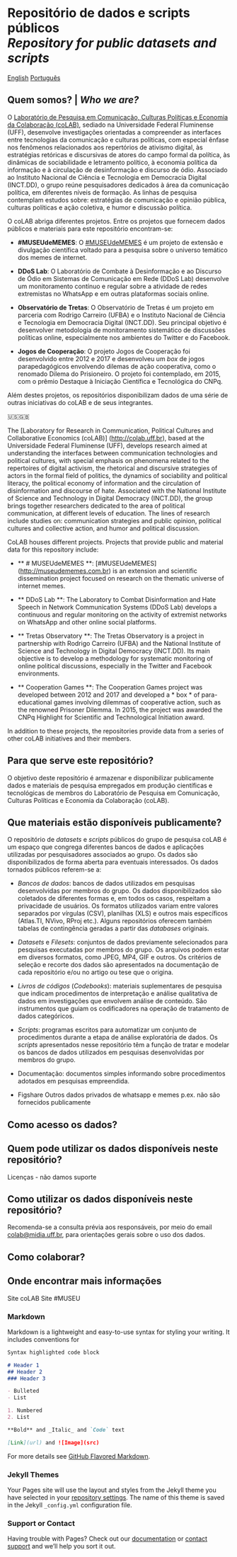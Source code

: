 <!-- Place this tag in your head or just before your close body tag. -->
<script async defer src="https://buttons.github.io/buttons.js"></script>

# Repositório de dados e scripts públicos <br>*Repository for public datasets and scripts*

<!-- Place this tag where you want the button to render. -->
<a class="github-button" href="https://colab-uff.github.io/README_en.md" data-icon="comment" data-size="large" aria-label="english version">English</a>   <a class="github-button" href="https://colab-uff.github.io/README.md" data-icon="comment" data-size="large" aria-label="versão pt_BR">Português</a>

## Quem somos? | *Who we are?*

O [Laboratório de Pesquisa em Comunicação, Culturas Políticas e Economia da Colaboração (coLAB)](http://colab.uff.br), sediado na Universidade Federal Fluminense (UFF), desenvolve investigações orientadas a compreender as interfaces entre tecnologias da comunicação e culturas políticas, com especial ênfase nos fenômenos relacionados aos repertórios de ativismo digital, às estratégias retóricas e discursivas de atores do campo formal da política, às dinâmicas de sociabilidade e letramento político, à economia política da informação e à circulação de desinformação e discurso de ódio. Associado ao Instituto Nacional de Ciência e Tecnologia em Democracia Digital (INCT.DD), o grupo reúne pesquisadores dedicados à área da comunicação política, em diferentes níveis de formação. As linhas de pesquisa contemplam estudos sobre: estratégias de comunicação e opinião pública, culturas políticas e ação coletiva, e humor e discussão política.

O coLAB abriga diferentes projetos. Entre os projetos que fornecem dados públicos e materiais para este repositório encontram-se:

* **#MUSEUdeMEMES**: O [#MUSEUdeMEMES](http://museudememes.com.br) é um projeto de extensão e divulgação científica voltado para a pesquisa sobre o universo temático dos memes de internet. 

* **DDoS Lab**: O Laboratório de Combate à Desinformação e ao Discurso de Ódio em Sistemas de Comunicação em Rede (DDoS Lab) desenvolve um monitoramento contínuo e regular sobre a atividade de redes extremistas no WhatsApp e em outras plataformas sociais online.

* **Observatório de Tretas**: O Observatório de Tretas é um projeto em parceria com Rodrigo Carreiro (UFBA) e o Instituto Nacional de Ciência e Tecnologia em Democracia Digital (INCT.DD). Seu principal objetivo é desenvolver metodologia de monitoramento sistemático de discussões políticas online, especialmente nos ambientes do Twitter e do Facebook.

* **Jogos de Cooperação**: O projeto Jogos de Cooperação foi desenvolvido entre 2012 e 2017 e desenvolveu um *box* de jogos parapedagógicos envolvendo dilemas de ação cooperativa, como o renomado Dilema do Prisioneiro. O projeto foi contemplado, em 2015, com o prêmio Destaque à Iniciação Científica e Tecnológica do CNPq.

Além destes projetos, os repositórios disponibilizam dados de uma série de outras iniciativas do coLAB e de seus integrantes.

:us::uk:

The [Laboratory for Research in Communication, Political Cultures and Collaborative Economics (coLAB)] (http://colab.uff.br), based at the Universidade Federal Fluminense (UFF), develops research aimed at understanding the interfaces between communication technologies and political cultures, with special emphasis on phenomena related to the repertoires of digital activism, the rhetorical and discursive strategies of actors in the formal field of politics, the dynamics of sociability and political literacy, the political economy of information and the circulation of disinformation and discourse of hate. Associated with the National Institute of Science and Technology in Digital Democracy (INCT.DD), the group brings together researchers dedicated to the area of ​​political communication, at different levels of education. The lines of research include studies on: communication strategies and public opinion, political cultures and collective action, and humor and political discussion.

CoLAB houses different projects. Projects that provide public and material data for this repository include:

* ** # MUSEUdeMEMES **: [#MUSEUdeMEMES] (http://museudememes.com.br) is an extension and scientific dissemination project focused on research on the thematic universe of internet memes.

* ** DDoS Lab **: The Laboratory to Combat Disinformation and Hate Speech in Network Communication Systems (DDoS Lab) develops a continuous and regular monitoring on the activity of extremist networks on WhatsApp and other online social platforms.

* ** Tretas Observatory **: The Tretas Observatory is a project in partnership with Rodrigo Carreiro (UFBA) and the National Institute of Science and Technology in Digital Democracy (INCT.DD). Its main objective is to develop a methodology for systematic monitoring of online political discussions, especially in the Twitter and Facebook environments.

* ** Cooperation Games **: The Cooperation Games project was developed between 2012 and 2017 and developed a * box * of para-educational games involving dilemmas of cooperative action, such as the renowned Prisoner Dilemma. In 2015, the project was awarded the CNPq Highlight for Scientific and Technological Initiation award.

In addition to these projects, the repositories provide data from a series of other coLAB initiatives and their members.

## Para que serve este repositório?

O objetivo deste repositório é armazenar e disponibilizar publicamente dados e materiais de pesquisa empregados em produção científicas e tecnológicas de membros do Laboratório de Pesquisa em Comunicação, Culturas Políticas e Economia da Colaboração (coLAB).

## Que materiais estão disponíveis publicamente?

O repositório de *datasets* e *scripts* públicos do grupo de pesquisa coLAB é um espaço que congrega diferentes bancos de dados e aplicações utilizadas por pesquisadores associados ao grupo. Os dados são disponibilizados de forma aberta para eventuais interessados. Os dados tornados públicos referem-se a:

* *Bancos de dados*: bancos de dados utilizados em pesquisas desenvolvidas por membros do grupo. Os dados disponibilizados são coletados de diferentes formas e, em todos os casos, respeitam a privacidade de usuários. Os formatos utilizados variam entre valores separados por vírgulas (CSV), planilhas (XLS) e outros mais específicos (Atlas.TI, NVivo, RProj etc.). Alguns repositórios oferecem também tabelas de contingência geradas a partir das *databases* originais.

* *Datasets* e *Filesets*: conjuntos de dados previamente selecionados para pesquisas executadas por membros do grupo. Os arquivos podem estar em diversos formatos, como JPEG, MP4, GIF e outros. Os critérios de seleção e recorte dos dados são apresentados na documentação de cada repositório e/ou no artigo ou tese que o origina.

* *Livros de códigos* (*Codebooks*): materiais suplementares de pesquisa que indicam procedimentos de interpretação e análise qualitativa de dados em investigações que envolvem análise de conteúdo. São instrumentos que guiam os codificadores na operação de tratamento de dados categóricos.

* *Scripts*: programas escritos para automatizar um conjunto de procedimentos durante a etapa de análise exploratória de dados. Os *scripts* apresentados nesse repositório têm a função de tratar e modelar os bancos de dados utilizados em pesquisas desenvolvidas por membros do grupo.

* Documentação: documentos simples informando sobre procedimentos adotados em pesquisas empreendida.

+ Figshare
Outros dados privados de whatsapp e memes p.ex. não são fornecidos publicamente

## Como acesso os dados?


## Quem pode utilizar os dados disponíveis neste repositório?

Licenças - não damos suporte

## Como utilizar os dados disponíveis neste repositório?

Recomenda-se a consulta prévia aos responsáveis, por meio do email [colab@midia.uff.br](mailto:colab@midia.uff.br), para orientações gerais sobre o uso dos dados.

## Como colaborar?



## Onde encontrar mais informações

Site coLAB
Site #MUSEU

### Markdown

Markdown is a lightweight and easy-to-use syntax for styling your writing. It includes conventions for

```markdown
Syntax highlighted code block

# Header 1
## Header 2
### Header 3

- Bulleted
- List

1. Numbered
2. List

**Bold** and _Italic_ and `Code` text

[Link](url) and ![Image](src)
```

For more details see [GitHub Flavored Markdown](https://guides.github.com/features/mastering-markdown/).

### Jekyll Themes

Your Pages site will use the layout and styles from the Jekyll theme you have selected in your [repository settings](https://github.com/coLAB-UFF/colab.uff.github.io/settings). The name of this theme is saved in the Jekyll `_config.yml` configuration file.

### Support or Contact

Having trouble with Pages? Check out our [documentation](https://docs.github.com/categories/github-pages-basics/) or [contact support](https://github.com/contact) and we’ll help you sort it out.
